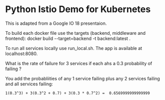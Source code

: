 # Python Istio Demo for Kubernetes

This is adapted from a Google IO 18 presentaion.

To build each docker file use the targets (backend, middleware and frontend):
	docker build --target=backend -t backend:latest .

To run all services locally use run_local.sh. The app is available at localhost:8080.

What is the rate of failure for 3 services if each ahs a 0.3 probability of failing ?

You add the probabliities of any 1 service failing plus any 2 services failing and all services failing:

	1(0.3^3) + 3(0.3^2 + 0.7) + 3(0.3 * 0.7^2) =  0.6569999999999999

